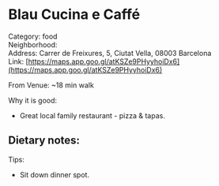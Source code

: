 # Blau Cucina e Caffé
Category: food  
Neighborhood:   
Address: Carrer de Freixures, 5, Ciutat Vella, 08003 Barcelona  
Link: [https://maps.app.goo.gl/atKSZe9PHyyhoiDx6](https://maps.app.goo.gl/atKSZe9PHyyhoiDx6)

From Venue: ~18 min walk  

Why it is good:
- Great local family restaurant - pizza & tapas.

Dietary notes:
- 

Tips:
- Sit down dinner spot. 
